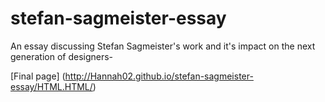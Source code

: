 # stefan-sagmeister-essay
An essay discussing Stefan Sagmeister's work and it's impact on the next generation of designers-

[Final page] (http://Hannah02.github.io/stefan-sagmeister-essay/HTML.HTML/)
